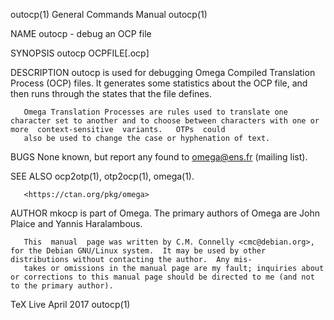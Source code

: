 outocp(1)                                                                        General Commands Manual                                                                        outocp(1)

NAME
       outocp - debug an OCP file

SYNOPSIS
       outocp OCPFILE[.ocp]

DESCRIPTION
       outocp  is  used  for  debugging  Omega Compiled Translation Process (OCP) files.  It generates some statistics about the OCP file, and then runs through the states that the file
       defines.

       Omega Translation Processes are rules used to translate one character set to another and to choose between characters with one or more  context-sensitive  variants.   OTPs  could
       also be used to change the case or hyphenation of text.

BUGS
       None known, but report any found to <omega@ens.fr> (mailing list).

SEE ALSO
       ocp2otp(1), otp2ocp(1), omega(1).

       <https://ctan.org/pkg/omega>

AUTHOR
       mkocp is part of Omega.  The primary authors of Omega are John Plaice and Yannis Haralambous.

       This  manual  page was written by C.M. Connelly <cmc@debian.org>, for the Debian GNU/Linux system.  It may be used by other distributions without contacting the author.  Any mis‐
       takes or omissions in the manual page are my fault; inquiries about or corrections to this manual page should be directed to me (and not to the primary author).

TeX Live                                                                                April 2017                                                                              outocp(1)
